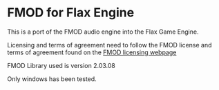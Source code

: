 # FMOD for Flax Engine

This is a port of the FMOD audio engine into the Flax Game Engine.

Licensing and terms of agreement need to follow the FMOD license and terms of agreement found on the [FMOD licensing webpage](https://www.fmod.com/licensing{target=_blank})

FMOD Library used is version 2.03.08

Only windows has been tested.